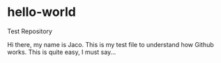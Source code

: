 # hello-world
Test Repository

Hi there, my name is Jaco. This is my test file to understand how Github works.
This is quite easy, I must say...

